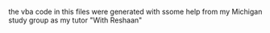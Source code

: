 the vba code in this files were generated with ssome help from my Michigan study group as my tutor "With Reshaan"
